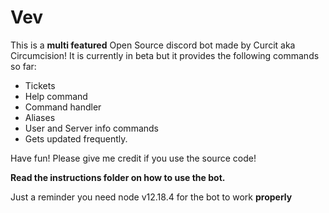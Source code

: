 # Vev
This is a **multi featured** Open Source discord bot made by Curcit aka Circumcision! It is currently in beta but it provides the following commands so far: 
+ Tickets 
+ Help command
+ Command handler
+ Aliases
+ User and Server info commands
+ Gets updated frequently.

Have fun! Please give me credit if you use the source code!

**Read the instructions folder on how to use the bot.**

Just a reminder you need node v12.18.4 for the bot to work **properly**
